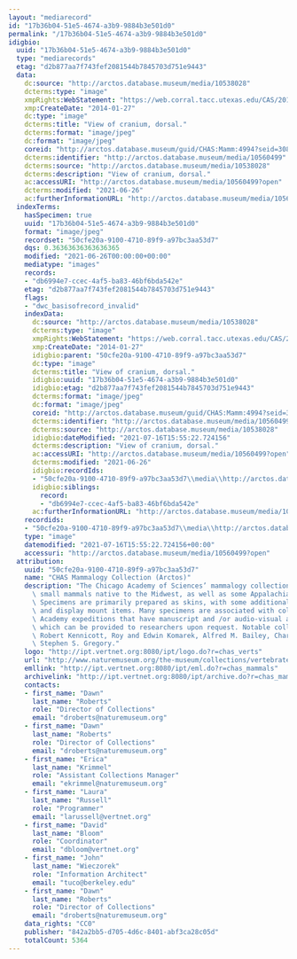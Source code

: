 ```yaml
---
layout: "mediarecord"
id: "17b36b04-51e5-4674-a3b9-9884b3e501d0"
permalink: "/17b36b04-51e5-4674-a3b9-9884b3e501d0"
idigbio:
  uuid: "17b36b04-51e5-4674-a3b9-9884b3e501d0"
  type: "mediarecords"
  etag: "d2b877aa7f743fef2081544b7845703d751e9443"
  data:
    dc:source: "http://arctos.database.museum/media/10538028"
    dcterms:type: "image"
    xmpRights:WebStatement: "https://web.corral.tacc.utexas.edu/CAS/20161218-05/jpg/chas_mamm_4994.2.jpg"
    xmp:CreateDate: "2014-01-27"
    dc:type: "image"
    dcterms:title: "View of cranium, dorsal."
    dcterms:format: "image/jpeg"
    dc:format: "image/jpeg"
    coreid: "http://arctos.database.museum/guid/CHAS:Mamm:4994?seid=3088075"
    dcterms:identifier: "http://arctos.database.museum/media/10560499"
    dcterms:source: "http://arctos.database.museum/media/10538028"
    dcterms:description: "View of cranium, dorsal."
    ac:accessURI: "http://arctos.database.museum/media/10560499?open"
    dcterms:modified: "2021-06-26"
    ac:furtherInformationURL: "http://arctos.database.museum/media/10560499"
  indexTerms:
    hasSpecimen: true
    uuid: "17b36b04-51e5-4674-a3b9-9884b3e501d0"
    format: "image/jpeg"
    recordset: "50cfe20a-9100-4710-89f9-a97bc3aa53d7"
    dqs: 0.36363636363636365
    modified: "2021-06-26T00:00:00+00:00"
    mediatype: "images"
    records:
    - "db6994e7-ccec-4af5-ba83-46bf6bda542e"
    etag: "d2b877aa7f743fef2081544b7845703d751e9443"
    flags:
    - "dwc_basisofrecord_invalid"
    indexData:
      dc:source: "http://arctos.database.museum/media/10538028"
      dcterms:type: "image"
      xmpRights:WebStatement: "https://web.corral.tacc.utexas.edu/CAS/20161218-05/jpg/chas_mamm_4994.2.jpg"
      xmp:CreateDate: "2014-01-27"
      idigbio:parent: "50cfe20a-9100-4710-89f9-a97bc3aa53d7"
      dc:type: "image"
      dcterms:title: "View of cranium, dorsal."
      idigbio:uuid: "17b36b04-51e5-4674-a3b9-9884b3e501d0"
      idigbio:etag: "d2b877aa7f743fef2081544b7845703d751e9443"
      dcterms:format: "image/jpeg"
      dc:format: "image/jpeg"
      coreid: "http://arctos.database.museum/guid/CHAS:Mamm:4994?seid=3088075"
      dcterms:identifier: "http://arctos.database.museum/media/10560499"
      dcterms:source: "http://arctos.database.museum/media/10538028"
      idigbio:dateModified: "2021-07-16T15:55:22.724156"
      dcterms:description: "View of cranium, dorsal."
      ac:accessURI: "http://arctos.database.museum/media/10560499?open"
      dcterms:modified: "2021-06-26"
      idigbio:recordIds:
      - "50cfe20a-9100-4710-89f9-a97bc3aa53d7\\media\\http://arctos.database.museum/media/10560499"
      idigbio:siblings:
        record:
        - "db6994e7-ccec-4af5-ba83-46bf6bda542e"
      ac:furtherInformationURL: "http://arctos.database.museum/media/10560499"
    recordids:
    - "50cfe20a-9100-4710-89f9-a97bc3aa53d7\\media\\http://arctos.database.museum/media/10560499"
    type: "image"
    datemodified: "2021-07-16T15:55:22.724156+00:00"
    accessuri: "http://arctos.database.museum/media/10560499?open"
  attribution:
    uuid: "50cfe20a-9100-4710-89f9-a97bc3aa53d7"
    name: "CHAS Mammalogy Collection (Arctos)"
    description: "The Chicago Academy of Sciences’ mammalogy collection contains mostly\
      \ small mammals native to the Midwest, as well as some Appalachian species.\
      \ Specimens are primarily prepared as skins, with some additional osteological\
      \ and display mount items. Many specimens are associated with collectors or\
      \ Academy expeditions that have manuscript and /or audio-visual archival material,\
      \ which can be provided to researchers upon request. Notable collectors include\
      \ Robert Kennicott, Roy and Edwin Komarek, Alfred M. Bailey, Charles D. Brower,\
      \ Stephen S. Gregory."
    logo: "http://ipt.vertnet.org:8080/ipt/logo.do?r=chas_verts"
    url: "http://www.naturemuseum.org/the-museum/collections/vertebrates"
    emllink: "http://ipt.vertnet.org:8080/ipt/eml.do?r=chas_mammals"
    archivelink: "http://ipt.vertnet.org:8080/ipt/archive.do?r=chas_mammals"
    contacts:
    - first_name: "Dawn"
      last_name: "Roberts"
      role: "Director of Collections"
      email: "droberts@naturemuseum.org"
    - first_name: "Dawn"
      last_name: "Roberts"
      role: "Director of Collections"
      email: "droberts@naturemuseum.org"
    - first_name: "Erica"
      last_name: "Krimmel"
      role: "Assistant Collections Manager"
      email: "ekrimmel@naturemuseum.org"
    - first_name: "Laura"
      last_name: "Russell"
      role: "Programmer"
      email: "larussell@vertnet.org"
    - first_name: "David"
      last_name: "Bloom"
      role: "Coordinator"
      email: "dbloom@vertnet.org"
    - first_name: "John"
      last_name: "Wieczorek"
      role: "Information Architect"
      email: "tuco@berkeley.edu"
    - first_name: "Dawn"
      last_name: "Roberts"
      role: "Director of Collections"
      email: "droberts@naturemuseum.org"
    data_rights: "CC0"
    publisher: "842a2bb5-d705-4d6c-8401-abf3ca28c05d"
    totalCount: 5364
---
```

